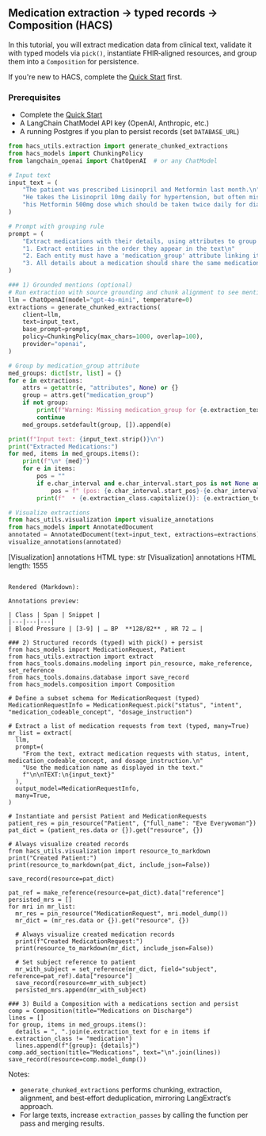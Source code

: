## Medication extraction → typed records → Composition (HACS)

In this tutorial, you will extract medication data from clinical text, validate it with typed models via `pick()`, instantiate FHIR‑aligned resources, and group them into a `Composition` for persistence.

If you're new to HACS, complete the [Quick Start](../quick-start.md) first.

### Prerequisites

- Complete the [Quick Start](../quick-start.md)
- A LangChain ChatModel API key (OpenAI, Anthropic, etc.)
- A running Postgres if you plan to persist records (set `DATABASE_URL`)

```python
from hacs_utils.extraction import generate_chunked_extractions
from hacs_models import ChunkingPolicy
from langchain_openai import ChatOpenAI  # or any ChatModel

# Input text
input_text = (
    "The patient was prescribed Lisinopril and Metformin last month.\n"
    "He takes the Lisinopril 10mg daily for hypertension, but often misses\n"
    "his Metformin 500mg dose which should be taken twice daily for diabetes.\n"
)

# Prompt with grouping rule
prompt = (
    "Extract medications with their details, using attributes to group related information:\n\n"
    "1. Extract entities in the order they appear in the text\n"
    "2. Each entity must have a 'medication_group' attribute linking it to its medication\n"
    "3. All details about a medication should share the same medication_group value\n"
)

### 1) Grounded mentions (optional)
# Run extraction with source grounding and chunk alignment to see mentions and spans
llm = ChatOpenAI(model="gpt-4o-mini", temperature=0)
extractions = generate_chunked_extractions(
    client=llm,
    text=input_text,
    base_prompt=prompt,
    policy=ChunkingPolicy(max_chars=1000, overlap=100),
    provider="openai",
)

# Group by medication_group attribute
med_groups: dict[str, list] = {}
for e in extractions:
    attrs = getattr(e, "attributes", None) or {}
    group = attrs.get("medication_group")
    if not group:
        print(f"Warning: Missing medication_group for {e.extraction_text}")
        continue
    med_groups.setdefault(group, []).append(e)

print(f"Input text: {input_text.strip()}\n")
print("Extracted Medications:")
for med, items in med_groups.items():
    print(f"\n* {med}")
    for e in items:
        pos = ""
        if e.char_interval and e.char_interval.start_pos is not None and e.char_interval.end_pos is not None:
            pos = f" (pos: {e.char_interval.start_pos}-{e.char_interval.end_pos})"
        print(f"  • {e.extraction_class.capitalize()}: {e.extraction_text}{pos}")

# Visualize extractions
from hacs_utils.visualization import visualize_annotations
from hacs_models import AnnotatedDocument
annotated = AnnotatedDocument(text=input_text, extractions=extractions)
visualize_annotations(annotated)

```
[Visualization] annotations HTML type: str
[Visualization] annotations HTML length: 1555
```

Rendered (Markdown):

Annotations preview:

| Class | Span | Snippet |
|---|---|---|
| Blood Pressure | [3-9] | … BP  **128/82** , HR 72 … |

### 2) Structured records (typed) with pick() + persist
from hacs_models import MedicationRequest, Patient
from hacs_utils.extraction import extract
from hacs_tools.domains.modeling import pin_resource, make_reference, set_reference
from hacs_tools.domains.database import save_record
from hacs_models.composition import Composition

# Define a subset schema for MedicationRequest (typed)
MedicationRequestInfo = MedicationRequest.pick("status", "intent", "medication_codeable_concept", "dosage_instruction")

# Extract a list of medication requests from text (typed, many=True)
mr_list = extract(
  llm,
  prompt=(
    "From the text, extract medication requests with status, intent, medication_codeable_concept, and dosage_instruction.\n"
    "Use the medication name as displayed in the text."
    f"\n\nTEXT:\n{input_text}"
  ),
  output_model=MedicationRequestInfo,
  many=True,
)

# Instantiate and persist Patient and MedicationRequests
patient_res = pin_resource("Patient", {"full_name": "Eve Everywoman"})
pat_dict = (patient_res.data or {}).get("resource", {})

# Always visualize created records
from hacs_utils.visualization import resource_to_markdown
print("Created Patient:")
print(resource_to_markdown(pat_dict, include_json=False))

save_record(resource=pat_dict)

pat_ref = make_reference(resource=pat_dict).data["reference"]
persisted_mrs = []
for mri in mr_list:
  mr_res = pin_resource("MedicationRequest", mri.model_dump())
  mr_dict = (mr_res.data or {}).get("resource", {})
  
  # Always visualize created medication records
  print(f"Created MedicationRequest:")
  print(resource_to_markdown(mr_dict, include_json=False))
  
  # Set subject reference to patient
  mr_with_subject = set_reference(mr_dict, field="subject", reference=pat_ref).data["resource"]
  save_record(resource=mr_with_subject)
  persisted_mrs.append(mr_with_subject)

### 3) Build a Composition with a medications section and persist
comp = Composition(title="Medications on Discharge")
lines = []
for group, items in med_groups.items():
  details = ", ".join(e.extraction_text for e in items if e.extraction_class != "medication")
  lines.append(f"{group}: {details}")
comp.add_section(title="Medications", text="\n".join(lines))
save_record(resource=comp.model_dump())
```

Notes:
- `generate_chunked_extractions` performs chunking, extraction, alignment, and best‑effort deduplication, mirroring LangExtract’s approach.
- For large texts, increase `extraction_passes` by calling the function per pass and merging results.


